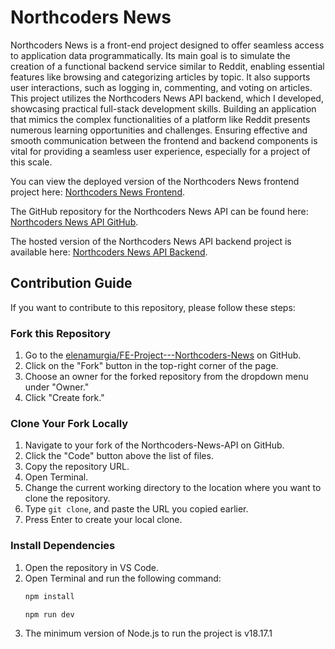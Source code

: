 # Northcoders News

Northcoders News is a front-end project designed to offer seamless access to application data programmatically. Its main goal is to simulate the creation of a functional backend service similar to Reddit, enabling essential features like browsing and categorizing articles by topic. It also supports user interactions, such as logging in, commenting, and voting on articles. This project utilizes the Northcoders News API backend, which I developed, showcasing practical full-stack development skills. Building an application that mimics the complex functionalities of a platform like Reddit presents numerous learning opportunities and challenges. Ensuring effective and smooth communication between the frontend and backend components is vital for providing a seamless user experience, especially for a project of this scale.

You can view the deployed version of the Northcoders News frontend project here: [Northcoders News Frontend](https://nc-latest-news.netlify.app/).

The GitHub repository for the Northcoders News API can be found here: [Northcoders News API GitHub](https://github.com/elenamurgia/my-back-end-project).

The hosted version of the Northcoders News API backend project is available here: [Northcoders News API Backend](https://nc-news-api-t2cr.onrender.com/).

## Contribution Guide

If you want to contribute to this repository, please follow these steps:

### Fork this Repository

1. Go to the [elenamurgia/FE-Project---Northcoders-News](https://github.com/elenamurgia/FE-Project---Northcoders-News) on GitHub.
2. Click on the "Fork" button in the top-right corner of the page.
3. Choose an owner for the forked repository from the dropdown menu under "Owner."
4. Click "Create fork."

### Clone Your Fork Locally

1. Navigate to your fork of the Northcoders-News-API on GitHub.
2. Click the "Code" button above the list of files.
3. Copy the repository URL.
4. Open Terminal.
5. Change the current working directory to the location where you want to clone the repository.
6. Type `git clone`, and paste the URL you copied earlier.
7. Press Enter to create your local clone.

### Install Dependencies

1. Open the repository in VS Code.
2. Open Terminal and run the following command:
   ```bash
   npm install
   ```
   ```bash
   npm run dev
   ```
3. The minimum version of Node.js to run the project is v18.17.1

